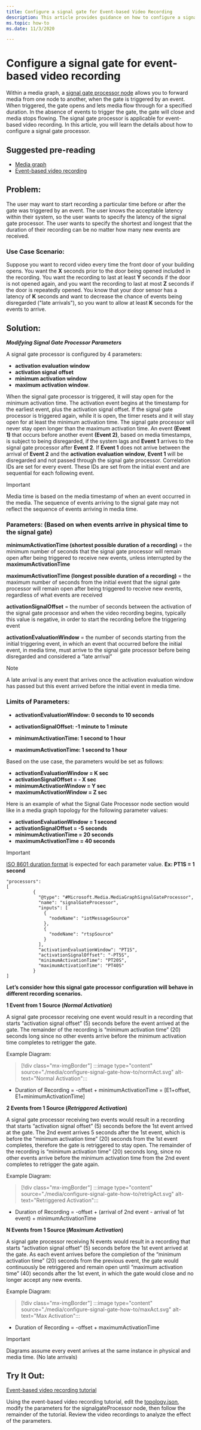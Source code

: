 ```yaml
---
title: Configure a signal gate for Event-based Video Recording
description: This article provides guidance on how to configure a signal gate in a media graph.
ms.topic: how-to
ms.date: 11/3/2020

---
```


# Configure a signal gate for event-based video recording

Within a media graph, a [signal gate processor node](media-graph-concept.md#signal-gate-processor) allows you to forward media from one node to another, when the gate is triggered by an event. When triggered, the gate opens and lets media flow through for a specified duration. In the absence of events to trigger the gate, the gate will close and media stops flowing. The signal gate processor is applicable for event-based video recording.
In this article, you will learn the details about how to configure a signal gate processor.

## Suggested pre-reading
-	[Media graph](media-graph-concept.md)
-	[Event-based video recording](event-based-video-recording-concept.md)


## Problem:
The user may want to start recording a particular time before or after the gate was triggered by an event. The user knows the acceptable latency within their system, so the user wants to specify the latency of the signal gate processor. The user wants to specify the shortest and longest that the duration of their recording can be no matter how many new events are received.
 
### Use Case Scenario:
Suppose you want to record video every time the front door of your building opens. You want the **X** seconds prior to the door being opened included in the recording. You want the recording to last at least **Y** seconds if the door is not opened again, and you want the recording to last at most **Z** seconds if the door is repeatedly opened. You know that your door sensor has a latency of **K** seconds and want to decrease the chance of events being disregarded ("late arrivals"), so you want to allow at least **K** seconds for the events to arrive.


## Solution:

***Modifying Signal Gate Processor Parameters***

A signal gate processor is configured by 4 parameters:
- **activation evaluation window**
- **activation signal offset**
- **minimum activation window**
- **maximum activation window**. 

When the signal gate processor is triggered, it will stay open for the minimum activation time. The activation event begins at the timestamp for the earliest event, plus the activation signal offset. If the signal gate processor is triggered again, while it is open, the timer resets and it will stay open for at least the minimum activation time. The signal gate processor will never stay open longer than the maximum activation time. An event **(Event 1)** that occurs before another event **(Event 2)**, based on media timestamps, is subject to being disregarded, if the system lags and **Event 1** arrives to the signal gate processor after **Event 2**. If **Event 1** does not arrive between the arrival of **Event 2** and the **activation evaluation window**, **Event 1** will be disregarded and not passed through the signal gate processor. Correlation IDs are set for every event. These IDs are set from the initial event and are sequential for each following event.

> [!IMPORTANT]
> Media time is based on the media timestamp of when an event occurred in the media. The sequence of events arriving to the signal gate may not reflect the sequence of events arriving in media time.


### Parameters: (Based on when events arrive in physical time to the signal gate)

**minimumActivationTime (shortest possible duration of a recording)** = the minimum number of seconds that the signal gate processor will remain open after being triggered to receive new events, unless interrupted by the **maximumActivationTime**

**maximumActivationTime (longest possible duration of a recording)** = the maximum number of seconds from the initial event that the signal gate processor will remain open after being triggered to receive new events, regardless of what events are received

**activationSignalOffset** = the number of seconds between the activation of the signal gate processor and when the video recording begins, typically this value is negative, in order to start the recording before the triggering event

**activationEvaluationWindow** = the number of seconds starting from the initial triggering event, in which an event that occurred before the initial event, in media time, must arrive to the signal gate processor before being disregarded and considered a “late arrival”

> [!NOTE]
> A late arrival is any event that arrives once the activation evaluation window has passed but this event arrived before the initial event in media time.

### Limits of Parameters:

* **activationEvaluationWindow: 0 seconds to 10 seconds**

* **activationSignalOffset: -1 minute to 1 minute**

* **minimumActivationTime: 1 second to 1 hour**

* **maximumActivationTime: 1 second to 1 hour**


Based on the use case, the parameters would be set as follows:

* **activationEvaluationWindow = K sec**
* **activationSignalOffset = - X sec**
* **minimumActivationWindow = Y sec**
* **maximumActivationWindow = Z sec**


Here is an example of what the Signal Gate Processor node section would like in a media graph topology for the following parameter values:
* **activationEvaluationWindow = 1 second**
* **activationSignalOffset = -5 seconds**
* **minimumActivationTime = 20 seconds**
* **maximumActivationTime = 40 seconds**

> [!IMPORTANT]
> [ISO 8601 duration format](https://en.wikipedia.org/wiki/ISO_8601#Durations
) is expected for each parameter value. 
**Ex: PT1S = 1 second**


```
"processors":              
[
	      {
	        "@type": "#Microsoft.Media.MediaGraphSignalGateProcessor",
	        "name": "signalGateProcessor",
	        "inputs": [
	          {
	            "nodeName": "iotMessageSource"
	          },
	          {
	            "nodeName": "rtspSource"
	          }
	        ],
	        "activationEvaluationWindow": "PT1S",
	        "activationSignalOffset": "-PT5S",
	        "minimumActivationTime": "PT20S",
	        "maximumActivationTime": "PT40S"
	      }
]
```


**Let’s consider how this signal gate processor configuration will behave in different recording scenarios.**


**1 Event from 1 Source (*Normal Activation*)**

A signal gate processor receiving one event would result in a recording that starts “activation signal offset” (5) seconds before the event arrived at the gate. The remainder of the recording is “minimum activation time” (20) seconds long since no other events arrive before the minimum activation time completes to retrigger the gate.

Example Diagram:
> [!div class="mx-imgBorder"]
> :::image type="content" source="./media/configure-signal-gate-how-to/normAct.svg" alt-text="Normal Activation":::

* Duration of Recording = -offset + minimumActivationTime = [E1+offset, E1+minimumActivationTime]


**2 Events from 1 Source (*Retriggered Activation*)**

A signal gate processor receiving two events would result in a recording that starts “activation signal offset” (5) seconds before the 1st event arrived at the gate. The 2nd event arrives 5 seconds after the 1st event, which is before the “minimum activation time” (20) seconds from the 1st event completes, therefore the gate is retriggered to stay open. The remainder of the recording is “minimum activation time” (20) seconds long, since no other events arrive before the minimum activation time from the 2nd event completes to retrigger the gate again.

Example Diagram:
> [!div class="mx-imgBorder"]
> :::image type="content" source="./media/configure-signal-gate-how-to/retrigAct.svg" alt-text="Retriggered Activation":::

* Duration of Recording = -offset + (arrival of 2nd event - arrival of 1st event) + minimumActivationTime


**N Events from 1 Source (*Maximum Activation*)**

A signal gate processor receiving N events would result in a recording that starts “activation signal offset” (5) seconds before the 1st event arrived at the gate. As each event arrives before the completion of the “minimum activation time” (20) seconds from the previous event, the gate would continuously be retriggered and remain open until “maximum activation time” (40) seconds after the 1st event, in which the gate would close and no longer accept any new events.

Example Diagram:
> [!div class="mx-imgBorder"]
> :::image type="content" source="./media/configure-signal-gate-how-to/maxAct.svg" alt-text="Max Activation":::
 
* Duration of Recording = -offset + maximumActivationTime

> [!IMPORTANT]
> Diagrams assume every event arrives at the same instance in physical and media time. (No late arrivals)


## Try It Out:

[Event-based video recording tutorial](event-based-video-recording-tutorial.md)

Using the event-based video recording tutorial, edit the [topology.json](https://raw.githubusercontent.com/Azure/live-video-analytics/master/MediaGraph/topologies/evr-hubMessage-assets/topology.json), modify the parameters for the signalgateProcessor node, then follow the remainder of the tutorial. Review the video recordings to analyze the effect of the parameters.



